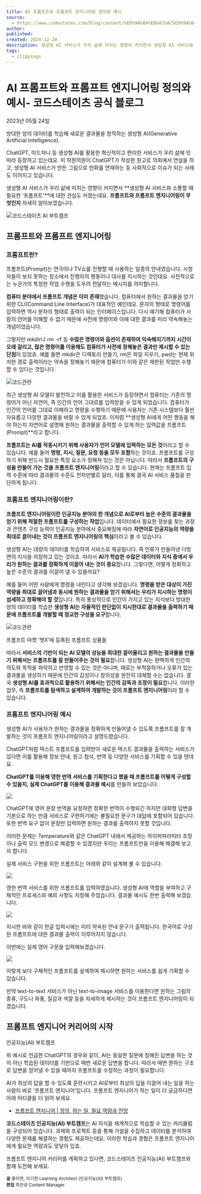 ```yaml
---
title: AI 프롬프트와 프롬프트 엔지니어링 정의와 예시
source:
  - https://www.codestates.com/blog/content/%ED%94%84%EB%A1%AC%ED%94%84%ED%8A%B8-%ED%94%84%EB%A1%AC%ED%94%84%ED%8A%B8%EC%97%94%EC%A7%80%EB%8B%88%EC%96%B4%EB%A7%81
author: 
published: 
created: 2024-12-28
description: 생성형 AI 서비스가 우리 삶에 미치는 영향이 커지면서 생성형 AI 서비스와 소통할 때 필요한 '프롬프트'에 대한 관심도 커졌는데요. 프롬프트와 프롬프트 엔지니어링이 무엇인지 자세히 알아보겠습니다.
tags:
  - clippings
---
```

# AI 프롬프트와 프롬프트 엔지니어링 정의와 예시- 코드스테이츠 공식 블로그

2023년 05월 24일

방대한 양의 데이터를 학습해 새로운 결과물을 창작하는 생성형 AI(Generative Artificial Intelligence).

ChatGPT, 미드저니 등 생성형 AI를 활용한 혁신적이고 편리한 서비스가 우리 삶에 잇따라 등장하고 있는데요. 미 하원의원이 ChatGPT가 작성한 원고로 의회에서 연설을 하고, 생성형 AI 서비스가 만든 그림으로 만화를 연재하는 등 사회적으로 이슈가 되는 사례도 이어지고 있습니다.

생성형 AI 서비스가 우리 삶에 미치는 영향이 커지면서 **생성형 AI 서비스와 소통할 때 필요한 ‘프롬프트’**에 대한 관심도 커졌는데요. **프롬프트와 프롬프트 엔지니어링이 무엇인지** 자세히 알아보겠습니다.

![코드스테이츠 AI 부트캠프](https://i0.wp.com/blogcodestates.com/wp-content/uploads/2023/05/%EC%BD%94%EB%93%9C%EC%8A%A4%ED%85%8C%EC%9D%B4%EC%B8%A0_%EC%9D%B8%EA%B3%B5%EC%A7%80%EB%8A%A5AI%EB%B6%80%ED%8A%B8%EC%BA%A0%ED%94%84_%ED%94%84%EB%A1%AC%ED%94%84%ED%8A%B8%EC%97%94%EC%A7%80%EB%8B%88%EC%96%B4%EB%A7%81_%EB%8C%80%ED%91%9C%EC%9D%B4%EB%AF%B8%EC%A7%80.jpg?w=1500&ssl=1)


## 프롬프트와  프롬프트 엔지니어링

### 프롬프트란?

프롬프트(Prompt)는 연극이나 TV쇼를 진행할 때 사용하는 일종의 안내였습니다. 시청자들이 보지 못하는 장소에서 진행자의 행동이나 대사를 지시하는 것인데요. 사전적으로는 누군가의 특정한 작업 수행을 도우려 전달하는 메시지를 의미합니다.

**컴퓨터 분야에서 프롬프트 개념은 이미 존재**했습니다. 컴퓨터에서 원하는 결과물을 얻기 위한 CLI(Command Line Interface)가 대표적인 예인데요. 문자의 형태로 명령어를 입력하면 역시 문자의 형태로 출력이 되는 인터페이스입니다. 다시 얘기해 컴퓨터가 사람의 언어를 이해할 수 없기 때문에 사전에 명령어와 이에 대한 결과를 미리 약속해놓는 개념이었습니다.

그렇지만 mkdir나 rm -rf 등 **수많은 명령어와 옵션이 존재하여 익숙해지기까지 시간이 오래 걸리고, 많은 명령어를 이용해도 컴퓨터가 사전에 정해놓은 결과만 제시할 수 있는 단점**이 있었죠. 예를 들면 mkdir은 디렉토리 만들기, rm은 파일 지우기, pwd는 현재 위치한 경로 출력이라는 약속을 정해놓기 때문에 컴퓨터가 이와 같은 제한된 작업만 수행할 수 있다는 것입니다.

![코드관련](https://i0.wp.com/blogcodestates.com/wp-content/uploads/2023/05/%EC%BD%94%EB%93%9C%EC%8A%A4%ED%85%8C%EC%9D%B4%EC%B8%A0_%EC%9D%B8%EA%B3%B5%EC%A7%80%EB%8A%A5AI%EB%B6%80%ED%8A%B8%EC%BA%A0%ED%94%84_%ED%94%84%EB%A1%AC%ED%94%84%ED%8A%B8%EC%97%94%EC%A7%80%EB%8B%88%EC%96%B4%EB%A7%81_01-1.jpg?resize=1536%2C904&ssl=1)

최근 생성형 AI 모델이 발전하고 이를 활용한 서비스가 등장하면서 컴퓨터는 기존의 명령어가 아닌 자연어, 즉 인간의 언어 그대로를 입력받을 수 있게 되었습니다. 컴퓨터가 인간의 언어를 그대로 이해하고 명령을 수행하기 때문에 사용자는 기존 시스템보다 훨씬 자유롭고 다양한 결과물을 바랄 수 있게 되었죠. 이처럼 **생성형 AI에게 어떤 행동을 해야 하는지 자연어로 설명해 원하는 결과물을 출력할 수 있게 하는 입력값을 프롬프트(Prompt)**라고 합니다.

**프롬프트는 AI를 작동시키기 위해 사용자가 언어 모델에 입력하는 모든 것**이라고 할 수 있습니다. 예를 들어 **명령, 지시, 질문, 요청 등을 모두 포함**하는 것이죠. 프롬프트를 구성하기 위해 반드시 필요한 특정 요소가 정해져 있는 것은 아닙니다. 따라서 **프롬프트의 구성을 만들어 가는 것을 프롬프트 엔지니어링**이라고 할 수 있습니다. 현재는 프롬프트 입력 수준에 따라 결과물의 수준도 천차만별로 달라, 이를 통해 결국 AI 서비스 품질을 판단하게 됩니다.

### 프롬프트 엔지니어링이란?

**프롬프트 엔지니어링이란 인공지능 분야의 한 개념으로 AI로부터 높은 수준의 결과물을 얻기 위해 적절한 프롬프트를 구성하는 작업**입니다. 데이터에서 필요한 정보를 찾는 과정과 콘텐츠 구성 능력이 인공지능 분야에서 중요해짐에 따라 **자연어로 인공지능의 역량을 최대로 끌어내는 것이 프롬프트 엔지니어링의 핵심**이라고 볼 수 있습니다.

생성형 AI는 대량의 데이터를 학습하여 서비스로 제공됩니다. 즉 인류가 만들어낸 다방면의 지식을 저장하고 있는 것이죠. 따라서 **AI가 학습한 수많은 데이터와 지식 중에서 우리가 원하는 결과를 정확하게 이끌어 내는 것이 중요**합니다. 그렇다면, 어떻게 정확하고 높은 수준의 결과를 이끌어 낼 수 있을까요?

예를 들어 어떤 사람에게 명령을 내린다고 생각해 보겠습니다. **명령을 받은 대상이 가진 역량을 최대로 끌어냄과 동시에 원하는 결과물을 얻기 위해서는 우리가 지시하는 명령이 섬세하고 정확해야 할 것**입니다. 특히 통상적으로 인간이 가지고 있는 지식보다 방대한 양의 데이터를 학습한 **생성형 AI는 자율적인 판단없이 지시한대로 결과물을 출력하기 때문에 프롬프트를 개발할 때 정교한 구성을 요구**합니다.

![코드관련](https://i0.wp.com/blogcodestates.com/wp-content/uploads/2023/05/%EC%BD%94%EB%93%9C%EC%8A%A4%ED%85%8C%EC%9D%B4%EC%B8%A0_%EC%9D%B8%EA%B3%B5%EC%A7%80%EB%8A%A5AI%EB%B6%80%ED%8A%B8%EC%BA%A0%ED%94%84_%ED%94%84%EB%A1%AC%ED%94%84%ED%8A%B8%EC%97%94%EC%A7%80%EB%8B%88%EC%96%B4%EB%A7%81_02.png?resize=1536%2C755&ssl=1)

프롬프트 마켓 ‘챗X’에 등록된 프롬프트 상품들

따라서 **서비스의 기반이 되는 AI 모델의 성능을 최대한 끌어올리고 원하는 결과물을 만들기 위해서는 프롬프트를 잘 만들어주는 것이 필요**합니다. 생성형 AI는 완벽하게 인간의 의도와 목적을 파악하고 반영할 수 있는 것은 아니며, 때로는 부적절하거나 오류가 있는 결과물을 생성하기 때문에 인간의 감성이나 창의성을 완전히 대체할 수는 없습니다. 결국 **생성형 AI를 효과적으로 활용하기 위해서는 인간의 감독과 조정이 필요**합니다. 이러한 업무, 즉 **프롬프트를 탐색하고 설계하여 개발하는 것이 프롬프트 엔지니어링**이라 할 수 있습니다.

### 프롬프트 엔지니어링 예시

생성형 AI가 사용자가 원하는 결과물을 정확하게 만들어낼 수 있도록 프롬프트를 잘 개발하는 것이 프롬프트 엔지니어링이라고 설명드렸습니다.

ChatGPT처럼 텍스트 프롬프트를 입력받아 새로운 텍스트 결과물을 출력하는 서비스가 있다면 이를 활용해 정보 안내, 원고 첨삭, 번역 등 다양한 서비스를 기획할 수 있을 텐데요.

**ChatGPT를 이용해 영한 번역 서비스를 기획한다고 했을 때 프롬프트를 어떻게 구성할 수 있을지, 실제 ChatGPT를 이용해 결과물 예시**를 만들어 보았습니다.

![](https://i0.wp.com/blogcodestates.com/wp-content/uploads/2023/05/%EC%BD%94%EB%93%9C%EC%8A%A4%ED%85%8C%EC%9D%B4%EC%B8%A0_%EC%9D%B8%EA%B3%B5%EC%A7%80%EB%8A%A5AI%EB%B6%80%ED%8A%B8%EC%BA%A0%ED%94%84_%ED%94%84%EB%A1%AC%ED%94%84%ED%8A%B8_%ED%94%84%EB%A1%AC%ED%94%84%ED%8A%B8%EC%97%94%EC%A7%80%EB%8B%88%EC%96%B4%EB%A7%81_%EB%B2%88%EC%97%AD%EC%A7%88%EB%AC%B801.png?w=1396&ssl=1)

ChatGPT에 영어 문장 번역을 요청하면 정확한 번역이 수행되긴 하지만 대화형 답변을 기본으로 하는 만큼 서비스로 구현하기에는 불필요한 문구가 대답에 포함되어 있습니다. 또한 번역 요구 없이 문장만 입력하면 원하는 결과를 출력하지 못할 것입니다.

이러한 문제는 Temperature와 같은 ChatGPT 내에서 제공하는 하이퍼파라미터 조정이나 출력 모드 변경으로 해결할 수 있겠지만 우리는 프롬프트만을 이용해 해결해 보고자 합니다.

실제 서비스 구현을 위한 프롬프트는 아래와 같이 설계해 볼 수 있습니다.

![](https://i0.wp.com/blogcodestates.com/wp-content/uploads/2023/05/%EC%BD%94%EB%93%9C%EC%8A%A4%ED%85%8C%EC%9D%B4%EC%B8%A0_%EC%9D%B8%EA%B3%B5%EC%A7%80%EB%8A%A5AI%EB%B6%80%ED%8A%B8%EC%BA%A0%ED%94%84_%ED%94%84%EB%A1%AC%ED%94%84%ED%8A%B8_%ED%94%84%EB%A1%AC%ED%94%84%ED%8A%B8%EC%97%94%EC%A7%80%EB%8B%88%EC%96%B4%EB%A7%81_%EB%B2%88%EC%97%AD%EC%A7%88%EB%AC%B802.png?w=1410&ssl=1)

영한 번역 서비스를 위한 프롬프트를 입력하였습니다. 생성형 AI에 역할을 부여하고 구체적인 프로세스와 예외 사항도 지정해 주었습니다. 결과물 예시도 한번 출력해 보겠습니다.

![](https://i0.wp.com/blogcodestates.com/wp-content/uploads/2023/05/%EC%BD%94%EB%93%9C%EC%8A%A4%ED%85%8C%EC%9D%B4%EC%B8%A0_%EC%9D%B8%EA%B3%B5%EC%A7%80%EB%8A%A5AI%EB%B6%80%ED%8A%B8%EC%BA%A0%ED%94%84_%ED%94%84%EB%A1%AC%ED%94%84%ED%8A%B8_%ED%94%84%EB%A1%AC%ED%94%84%ED%8A%B8%EC%97%94%EC%A7%80%EB%8B%88%EC%96%B4%EB%A7%81_%EB%B2%88%EC%97%AD%EC%A7%88%EB%AC%B803.png?w=1418&ssl=1)


지시한 바와 같이 한글 입력시에는 미리 약속된 안내 문구가 출력됩니다. 한국어로 구성된 프롬프트에 대한 결과물 출력이 이루어지지 않습니다.

이번에는 실제 영어 구문을 입력해보겠습니다.

![](https://i0.wp.com/blogcodestates.com/wp-content/uploads/2023/05/%EC%BD%94%EB%93%9C%EC%8A%A4%ED%85%8C%EC%9D%B4%EC%B8%A0_%EC%9D%B8%EA%B3%B5%EC%A7%80%EB%8A%A5AI%EB%B6%80%ED%8A%B8%EC%BA%A0%ED%94%84_%ED%94%84%EB%A1%AC%ED%94%84%ED%8A%B8_%ED%94%84%EB%A1%AC%ED%94%84%ED%8A%B8%EC%97%94%EC%A7%80%EB%8B%88%EC%96%B4%EB%A7%81_%EB%B2%88%EC%97%AD%EC%A7%88%EB%AC%B804.png?w=1404&ssl=1)


이렇게 보다 구체적인 프롬프트를 설계하여 제시하면 원하는 서비스를 쉽게 기획할 수 있습니다.

만약 text-to-text 서비스가 아닌 text-to-image 서비스를 이용한다면 원하는 그림의 종류, 구도나 화풍, 질감과 색깔 등을 자세하게 제시하는 것이 프롬프트 엔지니어링이 되겠습니다.

## 프롬프트 엔지니어 커리어의 시작  
인공지능(AI) 부트캠프

위 예시로 언급한 ChatGPT의 경우와 같이, AI는 동일한 질문에 정해진 답변을 하는 것이 아닌 학습된 데이터를 기반으로 매번 새로운 답변을 합니다. 따라서 매번 원하는 구조로 답변을 얻어낼 수 있을 때까지 프롬프트를 수정하는 과정이 필요합니다.

AI가 최상의 답을 할 수 있도록 훈련시키고 AI로부터 최상의 답을 이끌어 내는 일을 하는 사람이 바로 ‘프롬프트 엔지니어’입니다. 프롬프트 엔지니어가 하는 일이 더 궁금하다면 아래 아티클을 더 읽어 보세요.

- [프롬프트 엔지니어 | 정의, 하는 일, 필요 역량과 전망](https://www.codestates.com/blog/content/%ED%94%84%EB%A1%AC%ED%94%84%ED%8A%B8-%EC%97%94%EC%A7%80%EB%8B%88%EC%96%B4-%EC%A0%95%EC%9D%98)

**코드스테이츠 인공지능(AI) 부트캠프**는 AI 지식을 체계적으로 학습할 수 있는 커리큘럼을 구성되어 있습니다. 과제와 프로젝트 등을 통해 가설을 수집하고 데이터를 분석하여 다양한 문제를 해결하는 경험도 제공하는데요. 이러한 학습과 경험은 프롬프트 엔지니어에게 필요한 역량과도 맞닿아 있죠.

프롬프트 엔지니어 커리어를 계획하고 있다면, 코드스테이츠 인공지능(AI) 부트캠프와 함께 도전해 보세요.

<sub><strong>글</strong> 홍미연, 이기한 Learning Architect (인공지능(AI) 부트캠프)</sub>  
<sub><strong>편집</strong> 최인성 Content Manager</sub>
